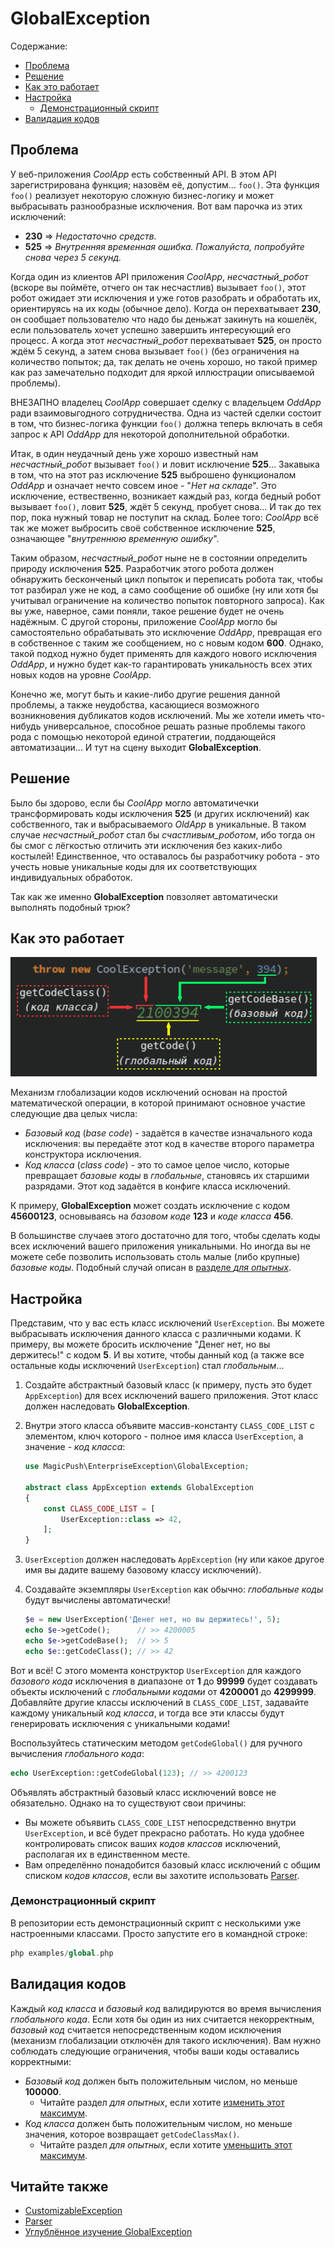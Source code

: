 # GlobalException

Содержание:
- [Проблема](#проблема)
- [Решение](#решение)
- [Как это работает](#как-это-работает)
- [Настройка](#настройка)
    - [Демонстрационный скрипт](#демонстрационный-скрипт)
- [Валидация кодов](#валидация-кодов)

## Проблема

У веб-приложения _CoolApp_ есть собственный API. В этом API зарегистрирована функция; назовём её, допустим... `foo()`.
Эта функция `foo()` реализует некоторую сложную бизнес-логику и может выбрасывать разнообразные исключения. Вот вам
парочка из этих исключений:
- **230** => _Недостаточно средств._
- **525** => _Внутренняя временная ошибка. Пожалуйста, попробуйте снова через 5 секунд._

Когда один из клиентов API приложения _CoolApp_, _несчастный\_робот_ (вскоре вы поймёте, отчего он так несчастлив)
вызывает `foo()`, этот робот ожидает эти исключения и уже готов разобрать и обработать их, ориентируясь на их коды
(обычное дело). Когда он перехватывает **230**, он сообщает пользователю что надо бы деньжат закинуть на кошелёк,
если пользователь хочет успешно завершить интересующий его процесс. А когда этот _несчастный\_робот_ перехватывает
**525**, он просто ждём 5 секунд, а затем снова вызывает `foo()` (без ограничения на количество попыток; да, так
делать не очень хорошо, но такой пример как раз замечательно подходит для яркой иллюстрации описываемой проблемы).

ВНЕЗАПНО владелец _CoolApp_ совершает сделку с владельцем _OddApp_ ради взаимовыгодного сотрудничества. Одна из частей
сделки состоит в том, что бизнес-логика функции `foo()` должна теперь включать в себя запрос к API _OddApp_ для
некоторой дополнительной обработки.

Итак, в один неудачный день уже хорошо известный нам _несчастный\_робот_ вызывает `foo()` и ловит исключение **525**...
Закавыка в том, что на этот раз исключение **525** выброшено функционалом _OddApp_ и означает нечто совсем иное -
"_Нет на складе_". Это исключение, ествественно, возникает каждый раз, когда бедный робот вызывает `foo()`, ловит
**525**, ждёт 5 секунд, пробует снова... И так до тех пор, пока нужный товар не поступит на склад. Более того:
_CoolApp_ всё так же может выбросить своё собственное исключение **525**, означающее "_внутреннюю временную ошибку_".

Таким образом, _несчастный\_робот_ ныне не в состоянии определить природу исключения **525**. Разработчик этого робота
должен обнаружить бесконченый цикл попыток и переписать робота так, чтобы тот разбирал уже не код, а само сообщение
об ошибке (ну или хотя бы учитывал ограничение на количество попыток повторного запроса). Как вы уже, наверное, сами
поняли, такое решение будет не очень надёжным. С другой стороны, приложение _CoolApp_ могло бы самостоятельно
обрабатывать это исключение _OddApp_, превращая его в собственное с таким же сообщением, но с новым кодом **600**.
Однако, такой подход нужно будет применять для каждого нового исключения _OddApp_, и нужно будет как-то гарантировать
уникальность всех этих новых кодов на уровне _CoolApp_.

Конечно же, могут быть и какие-либо другие решения данной проблемы, а также неудобства, касающиеся возможного
возникновения дубликатов кодов исключений. Мы же хотели иметь что-нибудь универсальное, способное решать разные
проблемы такого рода с помощью некоторой единой стратегии, поддающейся автоматизации... И тут на сцену выходит
**GlobalException**.

## Решение

Было бы здорово, если бы _CoolApp_ могло автоматичечки трансформировать коды исключения **525** (и других исключений)
как собственного, так и выбрасываемого _OldApp_ в уникальные. В таком случае _несчастный\_робот_ стал бы
_счастливым\_роботом_, ибо тогда он бы смог с лёгкостью отличить эти исключения без каких-либо костылей! Единственное,
что оставалось бы разработчику робота - это учесть новые уникальные коды для их соответствующих индивидуальных
обработок.

Так как же именно **GlobalException** повзоляет автоматически выполнять подобный трюк?

## Как это работает

![части глобального исключения](../../../assets/images/global-exception-parts_ru.png)

Механизм глобализации кодов исключений основан на простой математической операции, в которой принимают основное
участие следующие два целых числа:
- _Базовый код_ (_base code_) - задаётся в качестве изначального кода исключения: вы передаёте этот код в качестве
второго параметра конструктора исключения.
- _Код класса_ (_class code_) - это то самое целое число, которые превращает _базовые коды_ в _глобальные_, становясь
их старшими разрядами. Этот код задаётся в конфиге класса исключений.

К примеру, **GlobalException** может создать исключение с кодом **45600123**, основываясь на _базовом коде_ **123** и
_коде класса_ **456**.

В большинстве случаев этого достаточно для того, чтобы сделать коды всех исключений вашего приложения уникальными. Но
иногда вы не можете себе позволить использовать столь малые (либо крупные) _базовые коды_. Подобный случай описан в
[разделе _для опытных_](../experienced/global-exception.md#неподходящий-максимум-базового-кода).

## Настройка

Представим, что у вас есть класс исключений `UserException`. Вы можете выбрасывать исключения данного класса с
различными кодами. К примеру, вы можете бросить исключение "Денег нет, но вы держитесь!" с кодом **5**. И вы хотите,
чтобы данный код (а также все остальные коды исключений `UserException`) стал _глобальным_...

1. Создайте абстрактный базовый класс (к примеру, пусть это будет `AppException`) для всех исключений вашего
приложения. Этот класс должен наследовать **GlobalException**.
1. Внутри этого класса объявите массив-константу `CLASS_CODE_LIST` с элементом, ключ которого - полное имя класса
`UserException`, а значение - _код класса_:

    ```php
    use MagicPush\EnterpriseException\GlobalException;
    
    abstract class AppException extends GlobalException
    {
        const CLASS_CODE_LIST = [
            UserException::class => 42,
        ];
    }
    ```

1. `UserException` должен наследовать `AppException` (ну или какое другое имя вы дадите вашему базовому классу
исключений).
1. Создавайте экземпляры `UserException` как обычно: _глобальные коды_ будут вычислены автоматически!

    ```php
    $e = new UserException('Денег нет, но вы держитесь!', 5);
    echo $e->getCode();      // >> 4200005
    echo $e->getCodeBase();  // >> 5
    echo $e::getCodeClass(); // >> 42
    ```

Вот и всё! С этого момента конструктор `UserException` для каждого _базового кода_ исключения в диапазоне от **1** до
**99999** будет создавать объекты исключений с _глобальными кодами_ от **4200001** до **4299999**. Добавляйте другие
классы исключений в `CLASS_CODE_LIST`, задавайте каждому уникальный _код класса_, и тогда все эти классы будут
генерировать исключения с уникальными кодами!

Воспользуйтесь статическим методом `getCodeGlobal()` для ручного вычисления _глобального кода_:

```php
echo UserException::getCodeGlobal(123); // >> 4200123
```

Объявлять абстрактный базовый класс исключений вовсе не обязательно. Однако на то существуют свои причины:
- Вы можете объявить `CLASS_CODE_LIST` непосредственно внутри `UserException`, и всё будет прекрасно работать. Но куда
удобнее контролировать список ваших _кодов классов_ исключений, располагая их в единственном месте.
- Вам определённо понадобится базовый класс исключений с общим списком _кодов классов_, если вы захотите использовать
[Parser](parser.md#требования).

### Демонстрационный скрипт

В репозитории есть демонстрационный скрипт с несколькими уже настроенными классами. Просто запустите его в командной
строке:

```php
php examples/global.php
```

## Валидация кодов

Каждый _код класса_ и _базовый код_ валидируются во время вычисления _глобального кода_. Если хотя бы один из них
считается некорректным, _базовый код_ считается непосредственным кодом исключения (механизм глобализации отключён для
такого исключения). Вам нужно соблюдать следующие ограничения, чтобы ваши коды оставались корректными:
- _Базовый код_ должен быть положительным числом, но меньше **100000**.
    - Читайте раздел _для опытных_, если хотите
    [изменить этот максимум](../experienced/global-exception.md#неподходящий-максимум-базового-кода).
- _Код класса_ должен быть положительным числом, но меньше значения, которое возвращает `getCodeClassMax()`.
    - Читайте раздел _для опытных_, если хотите
    [уменьшить этот максимум](../experienced/global-exception.md#ограничение-глобального-кода-для-приложения).

## Читайте также

- [CustomizableException](customizable-exception.md)
- [Parser](parser.md)
- [Углублённое изучение GlobalException](../experienced/global-exception.md)
